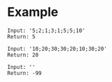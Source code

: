# Example

```
Input: '5;2;1;3;1;5;5;10'
Return: 5

Input: '10;20;30;30;20;10;30;20'
Return: 20

Input: ''
Return: -99
```
